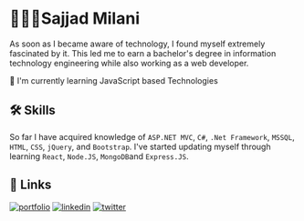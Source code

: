 
# 👨🏻‍💻Sajjad Milani

As soon as I became aware of technology, I found myself extremely fascinated by it. This led me to earn a bachelor's degree in information technology engineering while also working as a web developer.

🧠 I'm currently learning JavaScript based Technologies

## 🛠 Skills

So far I have acquired knowledge of ```ASP.NET MVC```, ```C#```, ```.Net Framework```, ```MSSQL```, ```HTML```, ```CSS```, ```jQuery```, and ```Bootstrap```.
I've started updating myself through learning ```React```, ```Node.JS```, ```MongoDB```and ```Express.JS```. 
## 🔗 Links
[![portfolio](https://img.shields.io/badge/my_website-000?style=for-the-badge&logo=ko-fi&logoColor=white)](https://sajjad.pro/)
[![linkedin](https://img.shields.io/badge/linkedin-0A66C2?style=for-the-badge&logo=linkedin&logoColor=white)](https://www.linkedin.com/in/sajjadmilani/)
[![twitter](https://img.shields.io/badge/twitter-1DA1F2?style=for-the-badge&logo=twitter&logoColor=white)](https://twitter.com/sajjadmilani)

